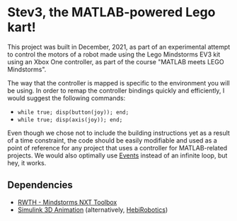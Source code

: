 # Stev3, the MATLAB-powered Lego kart!

This project was built in December, 2021, as part of an
experimental attempt to control the motors of a robot made
using the Lego Mindstorms EV3 kit using an Xbox One controller, as
part of the course "MATLAB meets LEGO Mindstorms".

The way that the controller is mapped is specific to the environment
you will be using. In order to remap the controller bindings quickly
and efficiently, I would suggest the following commands:

- `while true; disp(button(joy)); end;`
- `while true; disp(axis(joy)); end;`

Even though we chose not to include the building instructions yet
as a result of a time constraint, the code should be easily
modifiable and used as a point of reference for any project that
uses a controller for MATLAB-related projects. We would also
optimally use [Events](https://de.mathworks.com/help/matlab/events-sending-and-responding-to-messages.html)
instead of an infinite loop, but hey, it works.

## Dependencies

- [RWTH - Mindstorms NXT Toolbox](https://www.mathworks.com/matlabcentral/fileexchange/18646-rwth-mindstorms-nxt-toolbox)
- [Simulink 3D Animation](https://www.mathworks.com/products/3d-animation.html) (alternatively, [HebiRobotics](https://www.mathworks.com/matlabcentral/fileexchange/61276-hebirobotics-hebijoystick))
